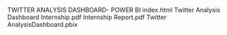 TWITTER ANALYSIS DASHBOARD- POWER BI
index.html
Twitter Analysis Dashboard Internship.pdf
Internship Report.pdf
Twitter AnalysisDashboard.pbix

